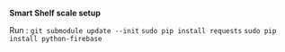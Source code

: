 **Smart Shelf scale setup**

Run : `git submodule update --init`
`sudo pip install requests`
`sudo pip install python-firebase`

